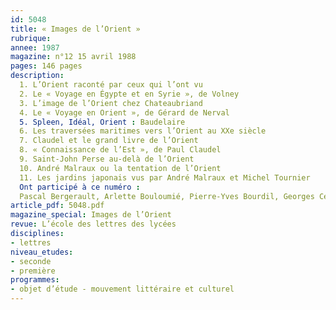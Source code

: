 ```yaml
---
id: 5048
title: « Images de l’Orient »
rubrique: 
annee: 1987
magazine: n°12 15 avril 1988
pages: 146 pages
description: 
  1. L’Orient raconté par ceux qui l’ont vu
  2. Le « Voyage en Égypte et en Syrie », de Volney
  3. L’image de l’Orient chez Chateaubriand
  4. Le « Voyage en Orient », de Gérard de Nerval
  5. Spleen, Idéal, Orient : Baudelaire
  6. Les traversées maritimes vers l’Orient au XXe siècle
  7. Claudel et le grand livre de l’Orient
  8. « Connaissance de l’Est », de Paul Claudel
  9. Saint-John Perse au-delà de l’Orient
  10. André Malraux ou la tentation de l’Orient
  11. Les jardins japonais vus par André Malraux et Michel Tournier
  Ont participé à ce numéro :
  Pascal Bergerault, Arlette Bouloumié, Pierre-Yves Bourdil, Georges Cesbron, Véronique Grollier, Patrick Jager, André Labarrère, Yves Pihan, Yves Stalloni, Claude-André Tabart et Philippe Teissier
article_pdf: 5048.pdf
magazine_special: Images de l’Orient
revue: L’école des lettres des lycées
disciplines:
- lettres
niveau_etudes:
- seconde
- première
programmes:
- objet d’étude - mouvement littéraire et culturel
---
```

